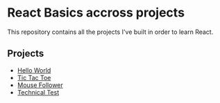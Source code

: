 # React Basics accross projects

This repository contains all the projects I've built in order to learn React.

## Projects

- [Hello World](projects/01-hello-world)
- [Tic Tac Toe](projects/02-tic-tac-toe)
- [Mouse Follower](projects/03-mouse-follower)
- [Technical Test](projects/04-technical-test)

